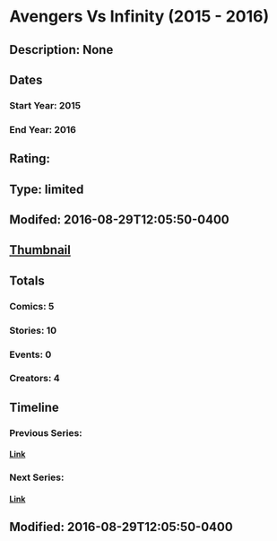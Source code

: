 # Avengers Vs Infinity (2015 - 2016)
## Description: None
## Dates
### Start Year: 2015
### End Year: 2016
## Rating: 
## Type: limited
## Modifed: 2016-08-29T12:05:50-0400
## [Thumbnail](http://i.annihil.us/u/prod/marvel/i/mg/7/60/57c45a3c9e897.jpg)
## Totals
### Comics: 5
### Stories: 10
### Events: 0
### Creators: 4
## Timeline
### Previous Series: 
#### [Link]()
### Next Series: 
#### [Link]()
## Modified: 2016-08-29T12:05:50-0400